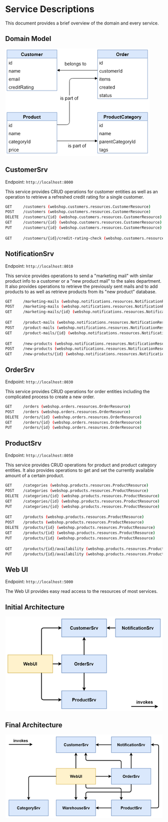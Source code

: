 # Service Descriptions

This document provides a brief overview of the domain and every service.

## Domain Model

![Domain Model](./00_domain-model.png)

## CustomerSrv

Endpoint: `http://localhost:8000`

This service provides CRUD operations for customer entities as well as an operation to retrieve a refreshed credit rating for a single customer.

```bash
GET     /customers (webshop.customers.resources.CustomerResource)
POST    /customers (webshop.customers.resources.CustomerResource)
DELETE  /customers/{id} (webshop.customers.resources.CustomerResource)
GET     /customers/{id} (webshop.customers.resources.CustomerResource)
PUT     /customers/{id} (webshop.customers.resources.CustomerResource)

GET     /customers/{id}/credit-rating-check (webshop.customers.resources.CustomerResource)
```

## NotificationSrv

Endpoint: `http://localhost:8010`

This service provides operations to send a "marketing mail" with similar product info to a customer or a "new product mail" to the sales department. It also provides operations to retrieve the previously sent mails and to add products to as well as retrieve products from its "new product" database.

```bash
GET     /marketing-mails (webshop.notifications.resources.NotificationResource)
POST    /marketing-mails (webshop.notifications.resources.NotificationResource)
GET     /marketing-mails/{id} (webshop.notifications.resources.NotificationResource)

GET     /product-mails (webshop.notifications.resources.NotificationResource)
POST    /product-mails (webshop.notifications.resources.NotificationResource)
GET     /product-mails/{id} (webshop.notifications.resources.NotificationResource)

GET     /new-products (webshop.notifications.resources.NotificationResource)
POST    /new-products (webshop.notifications.resources.NotificationResource)
GET     /new-products/{id} (webshop.notifications.resources.NotificationResource)
```

## OrderSrv

Endpoint: `http://localhost:8030`

This service provides CRUD operations for order entities including the complicated process to create a new order.

```bash
GET     /orders (webshop.orders.resources.OrderResource)
POST    /orders (webshop.orders.resources.OrderResource)
DELETE  /orders/{id} (webshop.orders.resources.OrderResource)
GET     /orders/{id} (webshop.orders.resources.OrderResource)
PUT     /orders/{id} (webshop.orders.resources.OrderResource)
```

## ProductSrv

Endpoint: `http://localhost:8050`

This service provides CRUD operations for product and product category entities. It also provides operations to get and set the currently available amount of a certain product.

```bash
GET     /categories (webshop.products.resources.ProductResource)
POST    /categories (webshop.products.resources.ProductResource)
DELETE  /categories/{id} (webshop.products.resources.ProductResource)
GET     /categories/{id} (webshop.products.resources.ProductResource)
PUT     /categories/{id} (webshop.products.resources.ProductResource)

GET     /products (webshop.products.resources.ProductResource)
POST    /products (webshop.products.resources.ProductResource)
DELETE  /products/{id} (webshop.products.resources.ProductResource)
GET     /products/{id} (webshop.products.resources.ProductResource)
PUT     /products/{id} (webshop.products.resources.ProductResource)

GET     /products/{id}/availability (webshop.products.resources.ProductResource)
PUT     /products/{id}/availability (webshop.products.resources.ProductResource)
```

## Web UI

Endpoint: `http://localhost:5000`

The Web UI provides easy read access to the resources of most services.

## Initial Architecture

![Initial](./01_architecture-initial.png)

## Final Architecture

![Initial](./02_architecture-final.png)